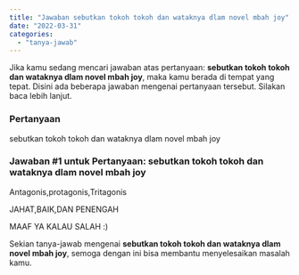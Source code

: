 ```yaml
---
title: "Jawaban sebutkan tokoh tokoh dan wataknya dlam novel mbah joy"
date: "2022-03-31"
categories: 
  - "tanya-jawab"
---
```


Jika kamu sedang mencari jawaban atas pertanyaan: **sebutkan tokoh tokoh dan wataknya dlam novel mbah joy**, maka kamu berada di tempat yang tepat. Disini ada beberapa jawaban mengenai pertanyaan tersebut. Silakan baca lebih lanjut.

### Pertanyaan

sebutkan tokoh tokoh dan wataknya dlam novel mbah joy  
  

### Jawaban #1 untuk Pertanyaan: sebutkan tokoh tokoh dan wataknya dlam novel mbah joy  
  

Antagonis,protagonis,Tritagonis  
  
JAHAT,BAIK,DAN PENENGAH  
  
MAAF YA KALAU SALAH :)

Sekian tanya-jawab mengenai **sebutkan tokoh tokoh dan wataknya dlam novel mbah joy**, semoga dengan ini bisa membantu menyelesaikan masalah kamu.
